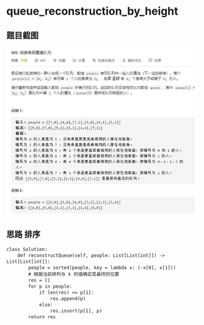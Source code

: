 # queue_reconstruction_by_height

## 题目截图
 ![](queue_reconstruction_by_height.jpg)

## 思路 排序


    class Solution:
        def reconstructQueue(self, people: List[List[int]]) -> List[List[int]]:
            people = sorted(people, key = lambda x: (-x[0], x[1]))
            # 根据当前排列与 k 的值确定其最终的位置
            res = []
            for p in people:
                if len(res) <= p[1]:
                    res.append(p)
                else:
                    res.insert(p[1], p)
            return res